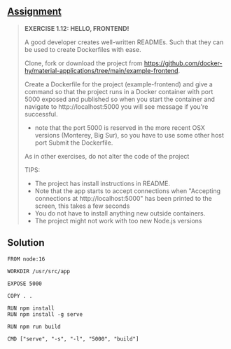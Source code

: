 ## [Assignment](https://devopswithdocker.com/part-1/section-6#exercises-111-114)

> **EXERCISE 1.12: HELLO, FRONTEND!**
> 
> A good developer creates well-written READMEs. Such that they can be used to create Dockerfiles with ease.
> 
> Clone, fork or download the project from https://github.com/docker-hy/material-applications/tree/main/example-frontend.
> 
> Create a Dockerfile for the project (example-frontend) and give a command so that the project runs in a Docker container with port 5000 exposed and published so when you start the container and navigate to http://localhost:5000 you will see message if you're successful.
> 
> - note that the port 5000 is reserved in the more recent OSX versions (Monterey, Big Sur), so you have to use some other host port
> Submit the Dockerfile.
> 
> As in other exercises, do not alter the code of the project
> 
> TIPS:
> 
> - The project has install instructions in README.
> - Note that the app starts to accept connections when "Accepting connections at http://localhost:5000" has been printed to the screen, this takes a few seconds
> - You do not have to install anything new outside containers.
> - The project might not work with too new Node.js versions

## Solution

    FROM node:16

    WORKDIR /usr/src/app

    EXPOSE 5000

    COPY . . 

    RUN npm install
    RUN npm install -g serve

    RUN npm run build

    CMD ["serve", "-s", "-l", "5000", "build"]